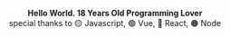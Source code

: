 <div align="center">
  
**Hello World. 18 Years Old Programming Lover**  
special thanks to 🟡 Javascript, 🟢 Vue, 🔵 React, 🟠 Node   
 
</div>
